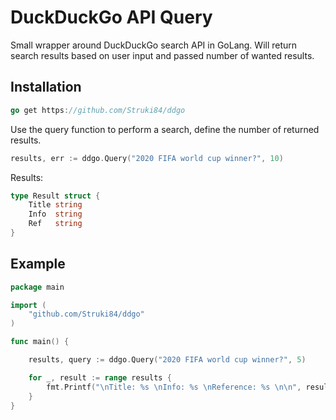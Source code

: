 # DuckDuckGo API Query


Small wrapper around DuckDuckGo search API in GoLang. Will return search results based on user input and passed number of wanted results. 


Installation
---
```go
go get https://github.com/Struki84/ddgo
```

Use the query function to perform a search, define the number of returned results. 

```go
results, err := ddgo.Query("2020 FIFA world cup winner?", 10)
```

Results: 

```go
type Result struct {
	Title string
	Info  string
	Ref   string
}
```

Example
---
```go
package main

import (
	"github.com/Struki84/ddgo"
)

func main() {

	results, query := ddgo.Query("2020 FIFA world cup winner?", 5)

	for _, result := range results {
		fmt.Printf("\nTitle: %s \nInfo: %s \nReference: %s \n\n", result.Title, result.Info, result.Ref)
	}
}
```



